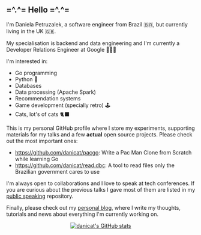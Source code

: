 ## =^.^= Hello =^.^=

I'm Daniela Petruzalek, a software engineer from Brazil 🇧🇷, but currently living in the UK 🇬🇧.

My specialisation is backend and data engineering and I'm currently a Developer Relations Engineer at Google 👩‍💻🥑

I'm interested in:
- Go programming
- Python 🐍
- Databases
- Data processing (Apache Spark)
- Recommendation systems
- Game development (specially retro) 🕹️
- Cats, lot's of cats 🐈‍⬛

This is my personal GitHub profile where I store my experiments, supporting materials for my talks and a few **actual** open source projects. Please check out the most important ones:
- https://github.com/danicat/pacgo: Write a Pac Man Clone from Scratch while learning Go
- https://github.com/danicat/read.dbc: A tool to read files only the Brazilian government cares to use

I'm always open to collaborations and I love to speak at tech conferences. If you are curious about the previous talks I gave most of them are listed in my [public speaking](https://github.com/danicat/public-speaking) repository.

Finally, please check out my [personal blog](https://danicat.dev), where I write my thoughts, tutorials and news about everything I'm currently working on.

<div align="center">
  
[![danicat's GitHub stats](https://github-readme-stats.vercel.app/api?username=danicat&show_icons=true&theme=dracula)](https://github.com/anuraghazra/github-readme-stats)

</div>

<!--
**danicat/danicat** is a ✨ _special_ ✨ repository because its `README.md` (this file) appears on your GitHub profile.

Here are some ideas to get you started:

- 🔭 I’m currently working on ...
- 🌱 I’m currently learning ...
- 👯 I’m looking to collaborate on ...
- 🤔 I’m looking for help with ...
- 💬 Ask me about ...
- 📫 How to reach me: ...
- 😄 Pronouns: ...
- ⚡ Fun fact: ...
-->
